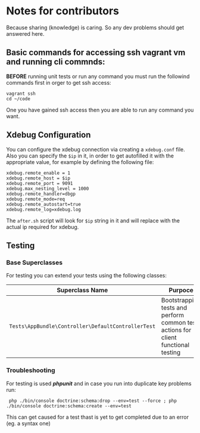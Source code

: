 # Notes for contributors

Because sharing (knowledge) is caring. So any dev problems should get answered here.

## Basic commands for accessing ssh vagrant vm and running cli commnds:

**BEFORE** running unit tests or run any command you must run the followind commands first in orger to get ssh access:

```
vagrant ssh
cd ~/code
```

One you have gained ssh access then you are able to run any command you want.

## Xdebug Configuration
You can configure the xdebug connection via creating a `xdebug.conf` file.
Also you can specify the `$ip` in it, in order to get autofilled it with the appropriate value, for example by defining the following file:

```zend_extension = xdebug.so
xdebug.remote_enable = 1
xdebug.remote_host = $ip
xdebug.remote_port = 9091
xdebug.max_nesting_level = 1000
xdebug.remote_handler=dbgp
xdebug.remote_mode=req
xdebug.remote_autostart=true
xdebug.remote_log=xdebug.log
```

The `after.sh` script will look for `$ip` string in it and will replace with the actual ip required for xdebug.

## Testing

### Base Superclasses

For testing you can extend your tests using the following classes:

Superclass Name | Purpoce
--- | ---
`Tests\AppBundle\Controller\DefaultControllerTest` | Bootstrapping tests and perform common test actions for client functional testing

### Troubleshooting

For testing is used ***phpunit*** and in case you run into duplicate key problems run:

```
 php ./bin/console doctrine:schema:drop --env=test --force ; php ./bin/console doctrine:schema:create --env=test
```
This can get caused for a test thast is yet to get completed due to an error (eg. a syntax one)
